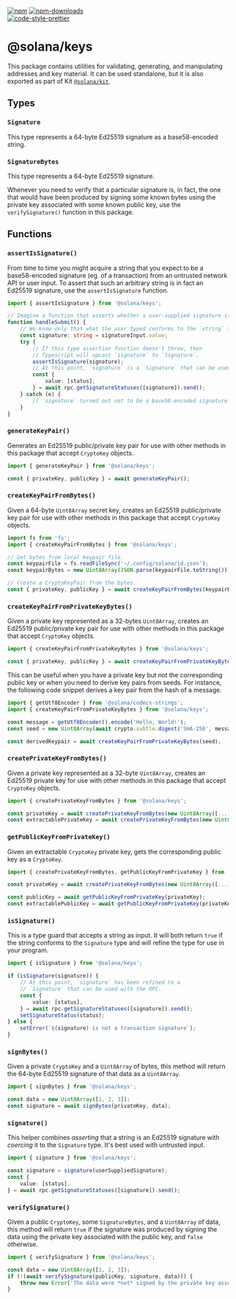 [![npm][npm-image]][npm-url]
[![npm-downloads][npm-downloads-image]][npm-url]
<br />
[![code-style-prettier][code-style-prettier-image]][code-style-prettier-url]

[code-style-prettier-image]: https://img.shields.io/badge/code_style-prettier-ff69b4.svg?style=flat-square
[code-style-prettier-url]: https://github.com/prettier/prettier
[npm-downloads-image]: https://img.shields.io/npm/dm/@solana/keys?style=flat
[npm-image]: https://img.shields.io/npm/v/@solana/keys?style=flat
[npm-url]: https://www.npmjs.com/package/@solana/keys

# @solana/keys

This package contains utilities for validating, generating, and manipulating addresses and key material. It can be used standalone, but it is also exported as part of Kit [`@solana/kit`](https://github.com/anza-xyz/kit/tree/main/packages/kit).

## Types

### `Signature`

This type represents a 64-byte Ed25519 signature as a base58-encoded string.

### `SignatureBytes`

This type represents a 64-byte Ed25519 signature.

Whenever you need to verify that a particular signature is, in fact, the one that would have been produced by signing some known bytes using the private key associated with some known public key, use the `verifySignature()` function in this package.

## Functions

### `assertIsSignature()`

From time to time you might acquire a string that you expect to be a base58-encoded signature (eg. of a transaction) from an untrusted network API or user input. To assert that such an arbitrary string is in fact an Ed25519 signature, use the `assertIsSignature` function.

```ts
import { assertIsSignature } from '@solana/keys';

// Imagine a function that asserts whether a user-supplied signature is valid or not.
function handleSubmit() {
    // We know only that what the user typed conforms to the `string` type.
    const signature: string = signatureInput.value;
    try {
        // If this type assertion function doesn't throw, then
        // Typescript will upcast `signature` to `Signature`.
        assertIsSignature(signature);
        // At this point, `signature` is a `Signature` that can be used with the RPC.
        const {
            value: [status],
        } = await rpc.getSignatureStatuses([signature]).send();
    } catch (e) {
        // `signature` turned out not to be a base58-encoded signature
    }
}
```

### `generateKeyPair()`

Generates an Ed25519 public/private key pair for use with other methods in this package that accept `CryptoKey` objects.

```ts
import { generateKeyPair } from '@solana/keys';

const { privateKey, publicKey } = await generateKeyPair();
```

### `createKeyPairFromBytes()`

Given a 64-byte `Uint8Array` secret key, creates an Ed25519 public/private key pair for use with other methods in this package that accept `CryptoKey` objects.

```ts
import fs from 'fs';
import { createKeyPairFromBytes } from '@solana/keys';

// Get bytes from local keypair file.
const keypairFile = fs.readFileSync('~/.config/solana/id.json');
const keypairBytes = new Uint8Array(JSON.parse(keypairFile.toString()));

// Create a CryptoKeyPair from the bytes.
const { privateKey, publicKey } = await createKeyPairFromBytes(keypairBytes);
```

### `createKeyPairFromPrivateKeyBytes()`

Given a private key represented as a 32-bytes `Uint8Array`, creates an Ed25519 public/private key pair for use with other methods in this package that accept `CryptoKey` objects.

```ts
import { createKeyPairFromPrivateKeyBytes } from '@solana/keys';

const { privateKey, publicKey } = await createKeyPairFromPrivateKeyBytes(new Uint8Array([...]));
```

This can be useful when you have a private key but not the corresponding public key or when you need to derive key pairs from seeds. For instance, the following code snippet derives a key pair from the hash of a message.

```ts
import { getUtf8Encoder } from '@solana/codecs-strings';
import { createKeyPairFromPrivateKeyBytes } from '@solana/keys';

const message = getUtf8Encoder().encode('Hello, World!');
const seed = new Uint8Array(await crypto.subtle.digest('SHA-256', message));

const derivedKeypair = await createKeyPairFromPrivateKeyBytes(seed);
```

### `createPrivateKeyFromBytes()`

Given a private key represented as a 32-byte `Uint8Array`, creates an Ed25519 private key for use with other methods in this package that accept `CryptoKey` objects.

```ts
import { createPrivateKeyFromBytes } from '@solana/keys';

const privateKey = await createPrivateKeyFromBytes(new Uint8Array([...]));
const extractablePrivateKey = await createPrivateKeyFromBytes(new Uint8Array([...]), true);
```

### `getPublicKeyFromPrivateKey()`

Given an extractable `CryptoKey` private key, gets the corresponding public key as a `CryptoKey`.

```ts
import { createPrivateKeyFromBytes, getPublicKeyFromPrivateKey } from '@solana/keys';

const privateKey = await createPrivateKeyFromBytes(new Uint8Array([...]), true);

const publicKey = await getPublicKeyFromPrivateKey(privateKey);
const extractablePublicKey = await getPublicKeyFromPrivateKey(privateKey, true);
```

### `isSignature()`

This is a type guard that accepts a string as input. It will both return `true` if the string conforms to the `Signature` type and will refine the type for use in your program.

```ts
import { isSignature } from '@solana/keys';

if (isSignature(signature)) {
    // At this point, `signature` has been refined to a
    // `Signature` that can be used with the RPC.
    const {
        value: [status],
    } = await rpc.getSignatureStatuses([signature]).send();
    setSignatureStatus(status);
} else {
    setError(`${signature} is not a transaction signature`);
}
```

### `signBytes()`

Given a private `CryptoKey` and a `Uint8Array` of bytes, this method will return the 64-byte Ed25519 signature of that data as a `Uint8Array`.

```ts
import { signBytes } from '@solana/keys';

const data = new Uint8Array([1, 2, 3]);
const signature = await signBytes(privateKey, data);
```

### `signature()`

This helper combines _asserting_ that a string is an Ed25519 signature with _coercing_ it to the `Signature` type. It's best used with untrusted input.

```ts
import { signature } from '@solana/keys';

const signature = signature(userSuppliedSignature);
const {
    value: [status],
} = await rpc.getSignatureStatuses([signature]).send();
```

### `verifySignature()`

Given a public `CryptoKey`, some `SignatureBytes`, and a `Uint8Array` of data, this method will return `true` if the signature was produced by signing the data using the private key associated with the public key, and `false` otherwise.

```ts
import { verifySignature } from '@solana/keys';

const data = new Uint8Array([1, 2, 3]);
if (!(await verifySignature(publicKey, signature, data))) {
    throw new Error('The data were *not* signed by the private key associated with `publicKey`');
}
```
